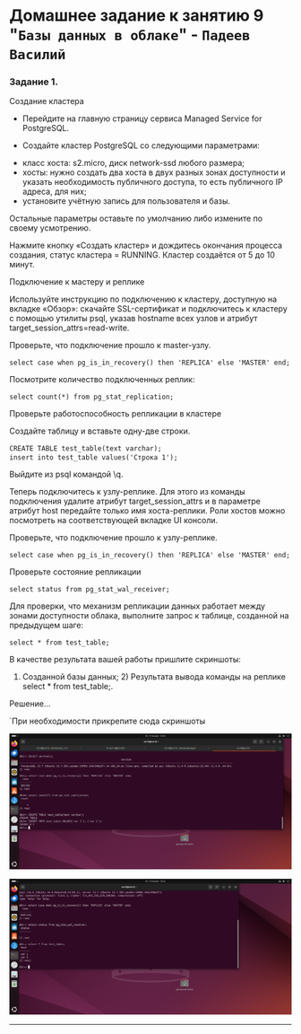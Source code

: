 # Домашнее задание к занятию 9 "`Базы данных в облаке`" - `Падеев Василий`


### Задание 1. 


Создание кластера

- Перейдите на главную страницу сервиса Managed Service for PostgreSQL.

- Создайте кластер PostgreSQL со следующими параметрами:
* класс хоста: s2.micro, диск network-ssd любого размера;
* хосты: нужно создать два хоста в двух разных зонах доступности и указать необходимость публичного доступа, то есть публичного IP адреса, для них;
* установите учётную запись для пользователя и базы.

Остальные параметры оставьте по умолчанию либо измените по своему усмотрению.

Нажмите кнопку «Создать кластер» и дождитесь окончания процесса создания, статус кластера = RUNNING. Кластер создаётся от 5 до 10 минут.

Подключение к мастеру и реплике

Используйте инструкцию по подключению к кластеру, доступную на вкладке «Обзор»: cкачайте SSL-сертификат и подключитесь к кластеру с помощью утилиты psql, указав hostname всех узлов и атрибут target_session_attrs=read-write.

Проверьте, что подключение прошло к master-узлу.

```
select case when pg_is_in_recovery() then 'REPLICA' else 'MASTER' end;
```

Посмотрите количество подключенных реплик:

```
select count(*) from pg_stat_replication;
```

Проверьте работоспособность репликации в кластере

Создайте таблицу и вставьте одну-две строки.

```
CREATE TABLE test_table(text varchar);
insert into test_table values('Строка 1');
```

Выйдите из psql командой \q.

Теперь подключитесь к узлу-реплике. Для этого из команды подключения удалите атрибут target_session_attrs и в параметре атрибут host передайте только имя хоста-реплики. Роли хостов можно посмотреть на соответствующей вкладке UI консоли.

Проверьте, что подключение прошло к узлу-реплике.

```
select case when pg_is_in_recovery() then 'REPLICA' else 'MASTER' end;
```

Проверьте состояние репликации

```
select status from pg_stat_wal_receiver;
```

Для проверки, что механизм репликации данных работает между зонами доступности облака, выполните запрос к таблице, созданной на предыдущем шаге:

```
select * from test_table;
```


В качестве результата вашей работы пришлите скриншоты:

1) Созданной базы данных; 2) Результата вывода команды на реплике select * from test_table;.

Решение...


`При необходимости прикрепитe сюда скриншоты


![answer2](https://github.com/Vasiliy-Ser/homework_11.9/blob/4e4c9a59bb6de3df502ecfd076228aabbbe2560a/img/11.9.1.png)

![answer3](https://github.com/Vasiliy-Ser/homework_11.9/blob/4e4c9a59bb6de3df502ecfd076228aabbbe2560a/img/11.9.2.png)


---
